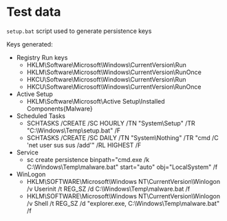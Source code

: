 # Test data

`setup.bat` script used to generate persistence keys

Keys generated:
- Registry Run keys
    - HKLM\Software\Microsoft\Windows\CurrentVersion\Run
    - HKLM\Software\Microsoft\Windows\CurrentVersion\RunOnce
    - HKCU\Software\Microsoft\Windows\CurrentVersion\Run
    - HKCU\Software\Microsoft\Windows\CurrentVersion\RunOnce
- Active Setup
    - HKLM\Software\Microsoft\Active Setup\Installed Components\{Malware}
- Scheduled Tasks
    - SCHTASKS /CREATE /SC HOURLY /TN "System\Setup" /TR "C:\Windows\Temp\setup.bat" /F
    - SCHTASKS /CREATE /SC DAILY /TN "System\Nothing" /TR "cmd /C 'net user sus sus /add'" /RL HIGHEST /F
- Service
    - sc create persistence binpath="cmd.exe /k C:\Windows\Temp\malware.bat" start="auto" obj="LocalSystem" /f
- WinLogon
    - HKLM\SOFTWARE\Microsoft\Windows NT\CurrentVersion\Winlogon /v Userinit /t REG_SZ /d C:\Windows\Temp\malware.bat /f
    - HKLM\SOFTWARE\Microsoft\Windows NT\CurrentVersion\Winlogon /v Shell /t REG_SZ /d "explorer.exe, C:\Windows\Temp\malware.bat" /f
